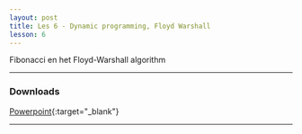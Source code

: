```yaml
---
layout: post
title: Les 6 - Dynamic programming, Floyd Warshall
lesson: 6
---
```


Fibonacci en het Floyd-Warshall algorithm

***

### Downloads

[Powerpoint](https://drive.google.com/file/d/1ReOpiONS-9z3pIaxSvZgDkfZsTnjzuBl/view?usp=sharing){:target="_blank"}

***